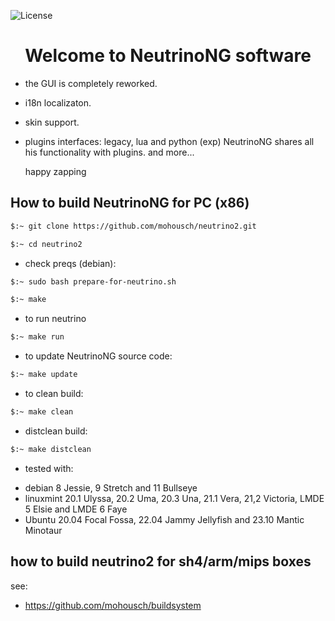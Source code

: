 ![License](https://img.shields.io/badge/License-GPL%20v2-blue.svg)

<h1 align="center">
  Welcome to NeutrinoNG software
</h1>

- the GUI is completely reworked.
- i18n localizaton.
- skin support.
- plugins interfaces: legacy, lua and python (exp) NeutrinoNG shares all his functionality with plugins.
  and more...
  
  happy zapping

## How to build NeutrinoNG for PC (x86) ##

```bash
$:~ git clone https://github.com/mohousch/neutrino2.git
```
```bash
$:~ cd neutrino2
```

* check preqs (debian):
```bash
$:~ sudo bash prepare-for-neutrino.sh
```

```bash
$:~ make
```

* to run neutrino
```bash
$:~ make run
```

* to update NeutrinoNG source code:
```bash
$:~ make update
```

* to clean build:
```bash
$:~ make clean
```

* distclean build:
```bash
$:~ make distclean
```

* tested with:
- debian 8 Jessie, 9 Stretch and 11 Bullseye
- linuxmint 20.1 Ulyssa, 20.2 Uma, 20.3 Una, 21.1 Vera, 21,2 Victoria, LMDE 5 Elsie and LMDE 6 Faye
- Ubuntu 20.04 Focal Fossa, 22.04 Jammy Jellyfish and 23.10 Mantic Minotaur

## how to build neutrino2 for sh4/arm/mips boxes ##
see:
* https://github.com/mohousch/buildsystem






